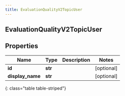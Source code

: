 ```yaml
---
title: EvaluationQualityV2TopicUser
---
```

## EvaluationQualityV2TopicUser

## Properties

|Name | Type | Description | Notes|
|------------ | ------------- | ------------- | -------------|
| **id** | **str** |  | [optional] |
| **display_name** | **str** |  | [optional] |
{: class="table table-striped"}


